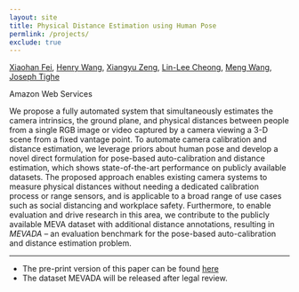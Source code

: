```yaml
---
layout: site
title: Physical Distance Estimation using Human Pose
permlink: /projects/
exclude: true
---
```


<!-- set exclude to true to prevent the entry entering the navigation bar -->

[Xiaohan Fei](https://feixh.github.io), [Henry Wang](https://www.linkedin.com/in/henry-yuanheng-wang-25206858/), [Xiangyu Zeng](https://www.linkedin.com/in/xiangyu-zeng-6b9833120/), [Lin-Lee Cheong](https://www.linkedin.com/in/linleecheong/), [Meng Wang](https://www.linkedin.com/in/wang-meng-6aa61813/), [Joseph Tighe](https://jovapo.github.io/)


Amazon Web Services

We propose a fully automated system that simultaneously estimates the camera intrinsics, the ground plane, and physical distances between people from a single RGB image or video captured by a camera viewing a 3-D scene from a fixed vantage point. To automate camera calibration and distance estimation, we leverage priors about human pose and develop a novel direct formulation for pose-based auto-calibration and distance estimation, which shows state-of-the-art performance on publicly available datasets. The proposed approach enables existing camera systems to measure physical distances without needing a dedicated calibration process or range sensors, and is applicable to a broad range of use cases such as social distancing and workplace safety. Furthermore, to enable evaluation and drive research in this area, we contribute to the publicly available MEVA dataset with additional distance annotations, resulting in *MEVADA* – an evaluation benchmark for the pose-based auto-calibration and distance estimation problem.

---

- The pre-print version of this paper can be found [here][physical_distance_arxiv]
- The dataset MEVADA will be released after legal review.

[physical_distance_arxiv]:https://arxiv.org/abs/2106.10335
